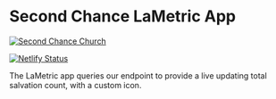 Second Chance LaMetric App
========

[![Second Chance
Church](https://img.shields.io/badge/Second_Chance_Church-LaMetric-B11E23.svg?style=flat-square&link=https://github.com/SecondChanceChurch&logoWidth=14&logo=data:image/png;base64,iVBORw0KGgoAAAANSUhEUgAAAA4AAAAOCAQAAAC1QeVaAAAA1klEQVQY042QPQvBYRTFSSkSFhmURCmzRRkMEoNJKQbKxKTkdSKDQgoDg5LkrVAGA5%2FBl%2Fq5%2Ff%2FeJ089t%2Bd0znPvOVej%2Be8QokKXFhns34SLDUPK1KnSYE%2FmTTm4EBFiLrfDihRTsk9ySpyg%2FNUqyM2OMTeMasuD1LA0Mz%2FENpnuVaTE6EnVkmdLjwK%2BTzNR%2Bo%2BXCT85jpTepFOgQZmgYj1XsahHp8IhNZZEX%2BIzHhZYVGjnRIkJM8nYFmNp1uQ%2Bk84Y0aTPQJJuSf6uL0BR6BoJrH9s%2Bw5YK5AHxceh9wAAAABJRU5ErkJggg%3D%3D)](https://mysecondchancechurch.com)

[![Netlify Status](https://api.netlify.com/api/v1/badges/f67114a6-88a5-4f84-bc60-431416e6c10b/deploy-status)](https://app.netlify.com/sites/scc-salvations/deploys)

The LaMetric app queries our endpoint to provide a live updating total salvation count, with a custom icon.
